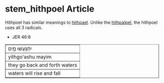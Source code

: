 # stem_hithpoel Article
Hithpoel has similar meanings to [hithpael](https://git.door43.org/Door43/en-uhg/src/master/content/stem_hithpael/02.md). Unlike the [hithpalpel](https://git.door43.org/Door43/en-uhg/src/master/content/stem_hithpalpel/02.md), the hithpoel uses all 3 radicals.

* JER 46:8
<table border="1" class="docutils">
<colgroup>
<col width="100%" />
</colgroup>
<tbody valign="top">
<tr class="row-odd"><td>יִתְגֹּ֣עֲשׁוּ מָ֑יִם</td>
</tr>
<tr class="row-even"><td>yithgo'ashu mayim</td>
</tr>
<tr class="row-odd"><td>they go back and forth waters</td>
</tr>
<tr class="row-even"><td>waters will rise and fall</td>
</tr>
</tbody>
</table>